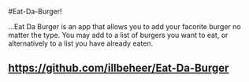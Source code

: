 #Eat-Da-Burger!

...Eat Da Burger is an app that allows you to add your facorite burger no matter the type. You may add to a list of burgers you want to eat, or alternatively to a list you have already eaten.

## https://github.com/illbeheer/Eat-Da-Burger
